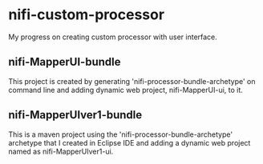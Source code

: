 # nifi-custom-processor
My progress on creating custom processor with user interface.

## nifi-MapperUI-bundle
This project is created by generating 'nifi-processor-bundle-archetype' on command line and adding dynamic web project, nifi-MapperUI-ui, to it.

## nifi-MapperUIver1-bundle
This is a maven project using the 'nifi-processor-bundle-archetype' archetype that I created in Eclipse IDE and adding a dynamic web project named as nifi-MapperUIver1-ui.
